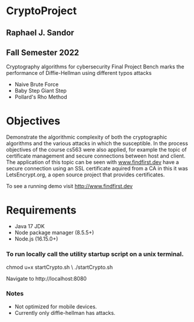 # CryptoProject
## Raphael J. Sandor 
## Fall Semester 2022
Cryptography algorithms for cybersecurity Final Project
Bench marks the performance of Diffie-Hellman using different typos attacks
- Naive Brute Force
- Baby Step Giant Step
- Pollard's Rho Method

# Objectives 
Demonstrate the algorithmic complexity of both the cryptographic algorithms and the various attacks in which the susceptible. 
In the process objectives of the course cs563 were also applied, for example the topic of certificate management and secure connections
between host and client. The application of this topic can be seen with www.findfirst.dev have a secure connection using an SSL certificate
aquired from a CA in this it was LetsEncrypt.org, a open source project that provides certificates.

To see a running demo visit 
http://www.findfirst.dev

# Requirements 

- Java 17 JDK
- Node package manager (8.5.5+)
- Node.js (16.15.0+)

### To run locally call the utility startup script on a unix terminal.
chmod u+x startCrypto.sh \\
./startCrypto.sh

Navigate to http://localhost:8080


### Notes 
- Not optimized for mobile devices. 
- Currently only diffie-hellman has attacks. 